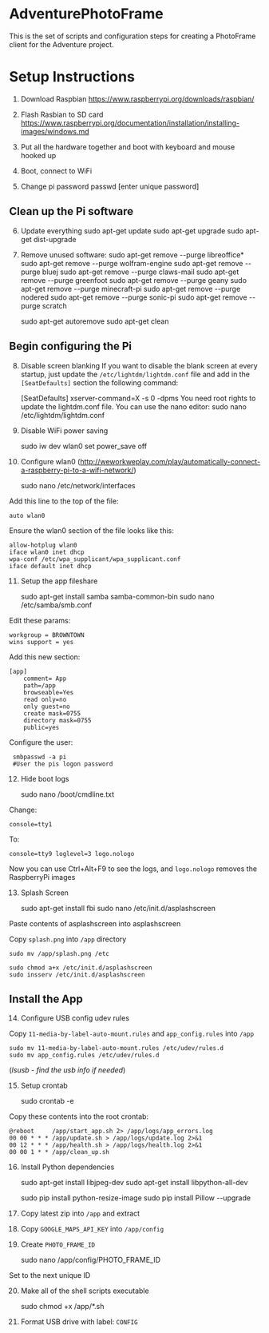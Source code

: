 # AdventurePhotoFrame
This is the set of scripts and configuration steps for creating a PhotoFrame client for the Adventure project.

# Setup Instructions

1) Download Raspbian
	https://www.raspberrypi.org/downloads/raspbian/
	
2) Flash Rasbian to SD card
	https://www.raspberrypi.org/documentation/installation/installing-images/windows.md

3) Put all the hardware together and boot with keyboard and mouse hooked up

4) Boot, connect to WiFi

5) Change pi password
	passwd
	[enter unique password]

## Clean up the Pi software

6) Update everything
	sudo apt-get update
	sudo apt-get upgrade
	sudo apt-get dist-upgrade

7) Remove unused software:
	sudo apt-get remove --purge libreoffice*
	sudo apt-get remove --purge wolfram-engine
	sudo apt-get remove --purge bluej
	sudo apt-get remove --purge claws-mail
	sudo apt-get remove --purge greenfoot
	sudo apt-get remove --purge geany
	sudo apt-get remove --purge minecraft-pi
	sudo apt-get remove --purge nodered
	sudo apt-get remove --purge sonic-pi
	sudo apt-get remove --purge scratch
	
	sudo apt-get autoremove
	sudo apt-get clean
	
## Begin configuring the Pi
	
8) Disable screen blanking
	If you want to disable the blank screen at every startup, just update the `/etc/lightdm/lightdm.conf` file and add in the `[SeatDefaults]` section the following command:

	[SeatDefaults]
	xserver-command=X -s 0 -dpms
	You need root rights to update the lightdm.conf file. You can use the nano editor:
	sudo nano /etc/lightdm/lightdm.conf

9) Disable WiFi power saving

	sudo iw dev wlan0 set power_save off

10) Configure wlan0
(http://weworkweplay.com/play/automatically-connect-a-raspberry-pi-to-a-wifi-network/)

	sudo nano /etc/network/interfaces
	

Add this line to the top of the file:

	auto wlan0

Ensure the wlan0 section of the file looks like this:

	allow-hotplug wlan0
	iface wlan0 inet dhcp
	wpa-conf /etc/wpa_supplicant/wpa_supplicant.conf
	iface default inet dhcp

11) Setup the app fileshare

	sudo apt-get install samba samba-common-bin
	sudo nano /etc/samba/smb.conf

Edit these params:

	workgroup = BROWNTOWN
	wins support = yes
	
Add this new section:

	[app]
		comment= App
		path=/app
		browseable=Yes
		read only=no
		only guest=no
		create mask=0755
		directory mask=0755
		public=yes

Configure the user:

	 smbpasswd -a pi
	 #User the pis logon password

12) Hide boot logs

	sudo nano /boot/cmdline.txt
	
Change:

	console=tty1
To:

	console=tty9 loglevel=3 logo.nologo
Now you can use Ctrl+Alt+F9 to see the logs, and `logo.nologo` removes the RaspberryPi images
	
13) Splash Screen

	sudo apt-get install fbi
	sudo nano /etc/init.d/asplashscreen
	
Paste contents of asplashscreen into asplashscreen
	
Copy `splash.png` into `/app` directory

	sudo mv /app/splash.png /etc
	
	sudo chmod a+x /etc/init.d/asplashscreen
	sudo insserv /etc/init.d/asplashscreen
	
## Install the App

14) Configure USB config udev rules

Copy `11-media-by-label-auto-mount.rules` and `app_config.rules` into `/app`
	
	sudo mv 11-media-by-label-auto-mount.rules /etc/udev/rules.d
	sudo mv app_config.rules /etc/udev/rules.d
	
(*lsusb - find the usb info if needed*)

15) Setup crontab

	sudo crontab -e
	
Copy these contents into the root crontab:

	@reboot     /app/start_app.sh 2> /app/logs/app_errors.log
	00 00 * * * /app/update.sh > /app/logs/update.log 2>&1
	00 12 * * * /app/health.sh > /app/logs/health.log 2>&1
	00 00 1 * * /app/clean_up.sh

16) Install Python dependencies

	sudo apt-get install libjpeg-dev
	sudo apt-get install libpython-all-dev
	
	sudo pip install python-resize-image
	sudo pip install Pillow --upgrade
	
17) Copy latest zip into `/app` and extract

18) Copy `GOOGLE_MAPS_API_KEY` into `/app/config`

19) Create `PHOTO_FRAME_ID`

	sudo nano /app/config/PHOTO_FRAME_ID
	
Set to the next unique ID
	
20) Make all of the shell scripts executable

	sudo chmod +x /app/*.sh
	
21) Format USB drive with label: `CONFIG`

